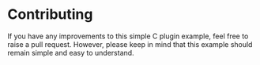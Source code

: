 # Contributing
If you have any improvements to this simple C plugin example, feel free to raise a pull request. However, please keep in mind that this example should remain simple and easy to understand.
